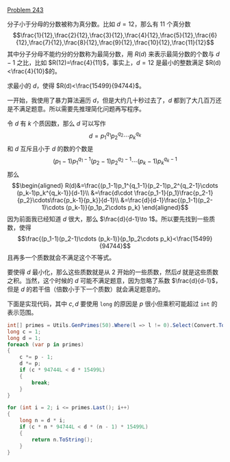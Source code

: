 [Problem 243](https://projecteuler.net/problem=243 "Problem 243 - Project Euler")

分子小于分母的分数被称为真分数。比如 $d=12$，那么有 11 个真分数
$$\frac{1}{12},\frac{2}{12},\frac{3}{12},\frac{4}{12},\frac{5}{12},\frac{6}{12},\frac{7}{12},\frac{8}{12},\frac{9}{12},\frac{10}{12},\frac{11}{12}$$
其中分子分母不能约分的分数称为最简分数，用 $R(d)$ 来表示最简分数的个数与 $d-1$ 之比，比如 $R(12)=\frac{4}{11}$，事实上，$d=12$ 是最小的整数满足 $R(d)<\frac{4}{10}$的。

求最小的 $d$，使得 $R(d)<\frac{15499}{94744}$。

一开始，我使用了暴力算法遍历 $d$，但是大约几十秒过去了，$d$ 都到了大几百万还是不满足题意。所以需要先推理简化问题再写程序。

令 $d$ 有 $k$ 个质因数，那么 $d$ 可以写作
$$d=p_1^{q_1}p_2^{q_2}\cdots p_k^{q_k}$$
和 $d$ 互斥且小于 $d$ 的数的个数是
$$(p_1-1)p_1^{q_1-1}(p_2-1)p_2^{q_2-1}\cdots (p_k-1)p_k^{q_k-1}$$
那么
$$\begin{aligned}
R(d)&=\frac{(p_1-1)p_1^{q_1-1}(p_2-1)p_2^{q_2-1}\cdots (p_k-1)p_k^{q_k-1}}{d-1}\\
&=\frac{d\cdot \frac{p_1-1}{p_1}\frac{p_2-1}{p_2}\cdots\frac{p_k-1}{p_k}}{d-1}\\
&=\frac{d}{d-1}\frac{(p_1-1)(p_2-1)\cdots (p_k-1)}{p_1p_2\cdots p_k}
\end{aligned}$$
因为前面我已经知道 $d$ 很大，那么 $\frac{d}{d-1}\to 1$。所以要先找到一些质数，使得
$$\frac{(p_1-1)(p_2-1)\cdots (p_k-1)}{p_1p_2\cdots p_k}<\frac{15499}{94744}$$
且再多一个质数就会不满足这个不等式。

要使得 $d$ 最小化，那么这些质数就是从 2 开始的一些质数，然后$d$ 就是这些质数之积。当然，这个时候的 $d$ 可能不满足题意，因为忽略了系数 $\frac{d}{d-1}$，但是 $d$ 的若干倍（倍数小于下一个质数）就会满足题意的。

下面是实现代码，其中 $c,d$ 要使用 `long` 的原因是 $p$ 很小但乘积可能超过 `int` 的表示范围。
``` csharp
int[] primes = Utils.GenPrimes(50).Where(l => l != 0).Select(Convert.ToInt32).ToArray();
long c = 1;
long d = 1;
foreach (var p in primes)
{
    c *= p - 1;
    d *= p;
    if (c * 94744L < d * 15499L)
    {
        break;
    }
}

for (int i = 2; i <= primes.Last(); i++)
{
    long n = d * i;
    if (c * n * 94744L < d * (n - 1) * 15499L)
    {
        return n.ToString();
    }
}
```
